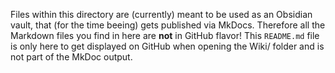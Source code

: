 Files within this directory are (currently) meant to be used as an Obsidian vault, that (for the time beeing) gets published via MkDocs.
Therefore all the Markdown files you find in here are **not** in GitHub flavor!
This `README.md` file is only here to get displayed on GitHub when opening the Wiki/ folder and is not part of the MkDoc output.
